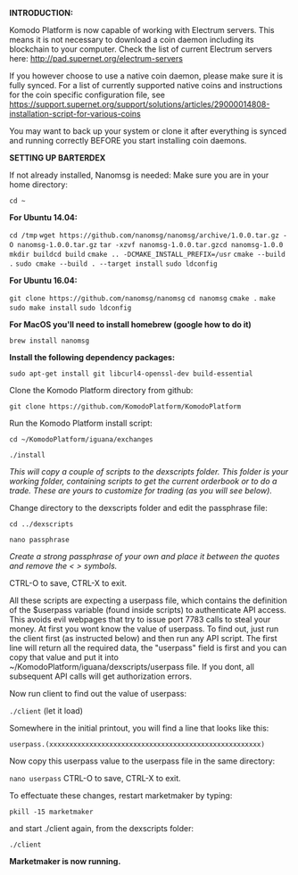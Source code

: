 **INTRODUCTION:**

Komodo Platform is now capable of working with Electrum servers. This means it is not necessary to download a coin daemon including its blockchain to your computer.
Check the list of current Electrum servers here: http://pad.supernet.org/electrum-servers

If you however choose to use a native coin daemon, please make sure it is fully synced. 
For a list of currently supported native coins and instructions for the coin specific configuration file, see https://support.supernet.org/support/solutions/articles/29000014808-installation-script-for-various-coins

You may want to back up your system or clone it after everything is synced and running correctly BEFORE you start installing coin daemons.


**SETTING UP BARTERDEX**

If not already installed, Nanomsg is needed:
Make sure you are in your home directory: 

`cd ~`

**For Ubuntu 14.04:**

`cd /tmp`
`wget https://github.com/nanomsg/nanomsg/archive/1.0.0.tar.gz -O nanomsg-1.0.0.tar.gz`
`tar -xzvf nanomsg-1.0.0.tar.gzcd nanomsg-1.0.0`
`mkdir buildcd build`
`cmake .. -DCMAKE_INSTALL_PREFIX=/usr`
`cmake --build .`
`sudo cmake --build . --target install`
`sudo ldconfig`

**For Ubuntu 16.04:**

`git clone https://github.com/nanomsg/nanomsg`
`cd nanomsg`
`cmake .`
`make`
`sudo make install`
`sudo ldconfig`


**For MacOS you'll need to install homebrew (google how to do it)**

`brew install nanomsg`

**Install the following dependency packages:**

`sudo apt-get install git libcurl4-openssl-dev build-essential`

Clone the Komodo Platform directory from github:

`git clone https://github.com/KomodoPlatform/KomodoPlatform`

Run the Komodo Platform install script:

`cd ~/KomodoPlatform/iguana/exchanges`

`./install`

_This will copy a couple of scripts to the dexscripts folder. This folder is your working folder, containing scripts to get the current orderbook or to do a trade. These are yours to customize for trading (as you will see below)._

Change directory to the dexscripts folder and edit the passphrase file:

`cd ../dexscripts`

`nano passphrase`

_Create a strong passphrase of your own and place it between the quotes and remove the < > symbols._

CTRL-O to save, CTRL-X to exit.

All these scripts are expecting a userpass file, which contains the definition of the $userpass variable (found inside scripts) to authenticate API access. This avoids evil webpages that try to issue port 7783 calls to steal your money. At first you wont know the value of userpass. To find out, just run the client first (as instructed below) and then run any API script. The first line will return all the required data, the "userpass" field is first and you can copy that value and put it into ~/KomodoPlatform/iguana/dexscripts/userpass file. If you dont, all subsequent API calls will get authorization errors. 

Now run client to find out the value of userpass:

`./client` (let it load)

Somewhere in the initial printout, you will find a line that looks like this: 

`userpass.(xxxxxxxxxxxxxxxxxxxxxxxxxxxxxxxxxxxxxxxxxxxxxxxxxxxxx)`

Now copy this userpass value to the userpass file in the same directory:

`nano userpass`
CTRL-O to save, CTRL-X to exit.


To effectuate these changes, restart marketmaker by typing:

`pkill -15 marketmaker`

and start ./client again, from the dexscripts folder:

`./client`

**Marketmaker is now running.**



